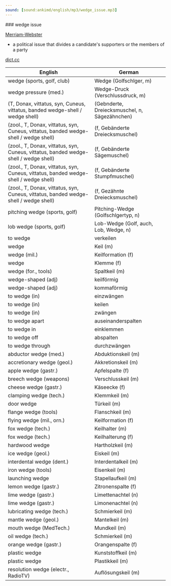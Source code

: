 ```yaml
---
sound: [sound:ankimd/english/mp3/wedge_issue.mp3]
---
```


\### wedge issue

[Merriam-Webster](https://www.merriam-webster.com/dictionary/wedge+issue)

- a political issue that divides a candidate's supporters or the members of a party

[dict.cc](https://www.dict.cc/wedge+issue)

| English        | German       |
| -------------- | ------------ |
| wedge (sports, golf, club) | Wedge (Golfschlger, m) |
| wedge pressure (med.) | Wedge-Druck (Verschlussdruck, m) |
|  (T, Donax, vittatus, syn, Cuneus, vittatus, banded wedge-shell / wedge shell) |  (Gebnderte, Dreiecksmuschel, n, Sägezähnchen) |
|  (zool., T, Donax, vittatus, syn, Cuneus, vittatus, banded wedge-shell / wedge shell) |  (f, Gebänderte Dreiecksmuschel) |
|  (zool., T, Donax, vittatus, syn, Cuneus, vittatus, banded wedge-shell / wedge shell) |  (f, Gebänderte Sägemuschel) |
|  (zool., T, Donax, vittatus, syn, Cuneus, vittatus, banded wedge-shell / wedge shell) |  (f, Gebänderte Stumpfmuschel) |
|  (zool., T, Donax, vittatus, syn, Cuneus, vittatus, banded wedge-shell / wedge shell) |  (f, Gezähnte Dreiecksmuschel) |
| pitching wedge (sports, golf) | Pitching-Wedge (Golfschlgertyp, n) |
| lob wedge (sports, golf) | Lob-Wedge (Golf, auch, Lob, Wedge, n) |
| to wedge | verkeilen |
| wedge | Keil (m) |
| wedge (mil.) | Keilformation (f) |
| wedge | Klemme (f) |
| wedge (for., tools) | Spaltkeil (m) |
| wedge-shaped (adj) | keilförmig |
| wedge-shaped (adj) | kommaförmig |
| to wedge (in) | einzwängen |
| to wedge (in) | keilen |
| to wedge (in) | zwängen |
| to wedge apart | auseinanderspalten |
| to wedge in | einklemmen |
| to wedge off | abspalten |
| to wedge through | durchzwängen |
| abductor wedge (med.) | Abduktionskeil (m) |
| accretionary wedge (geol.) | Akkretionskeil (m) |
| apple wedge (gastr.) | Apfelspalte (f) |
| breech wedge (weapons) | Verschlusskeil (m) |
| cheese wedge (gastr.) | Käseecke (f) |
| clamping wedge (tech.) | Klemmkeil (m) |
| door wedge | Türkeil (m) |
| flange wedge (tools) | Flanschkeil (m) |
| flying wedge (mil., orn.) | Keilformation (f) |
| fox wedge (tech.) | Keilhalter (m) |
| fox wedge (tech.) | Keilhalterung (f) |
| hardwood wedge | Hartholzkeil (m) |
| ice wedge (geol.) | Eiskeil (m) |
| interdental wedge (dent.) | Interdentalkeil (m) |
| iron wedge (tools) | Eisenkeil (m) |
| launching wedge | Stapellaufkeil (m) |
| lemon wedge (gastr.) | Zitronenspalte (f) |
| lime wedge (gastr.) | Limettenachtel (n) |
| lime wedge (gastr.) | Limonenachtel (n) |
| lubricating wedge (tech.) | Schmierkeil (m) |
| mantle wedge (geol.) | Mantelkeil (m) |
| mouth wedge (MedTech.) | Mundkeil (m) |
| oil wedge (tech.) | Schmierkeil (m) |
| orange wedge (gastr.) | Orangenspalte (f) |
| plastic wedge | Kunststoffkeil (m) |
| plastic wedge | Plastikkeil (m) |
| resolution wedge (electr., RadioTV) | Auflösungskeil (m) |
